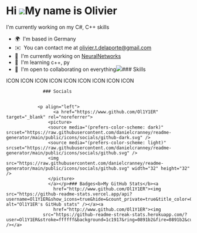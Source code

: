 Hi ![](https://user-images.githubusercontent.com/18350557/176309783-0785949b-9127-417c-8b55-ab5a4333674e.gif)My name is Olivier
===============================================================================================================================

I'm currently working on my C#, C++ skills

*   🌍  I'm based in Germany
*   ✉️  You can contact me at [olivier.t.delaporte@gmail.com](mailto:olivier.t.delaporte@gmail.com)
*   🚀  I'm currently working on [NeuralNetworks](http://github.com/OL1Y1ER/Neural-Network-exp)
*   🧠  I'm learning c++, py
*   🤝  I'm open to collaborating on everything<a href="https://www.github.com/Ol1Y1ER" target="_blank" rel="noreferrer"><img
                  src="https://img.shields.io/github/followers/Ol1Y1ER?logo=github&style=for-the-badge&color=0891b2&labelColor=1c1917" /></a>### Skills 
<p align="left">
ICON ICON ICON ICON ICON ICON ICON ICON ICON 
                    </p>
                    
                  ### Socials
                  
                  
                <p align="left">
                      <a href="https://www.github.com/Ol1Y1ER" target="_blank" rel="noreferrer">
                    <picture>
                    <source media="(prefers-color-scheme: dark)" srcset="https://raw.githubusercontent.com/danielcranney/readme-generator/main/public/icons/socials/github-dark.svg" />
                    <source media="(prefers-color-scheme: light)" srcset="https://raw.githubusercontent.com/danielcranney/readme-generator/main/public/icons/socials/github.svg" />
                    <img src="https://raw.githubusercontent.com/danielcranney/readme-generator/main/public/icons/socials/github.svg" width="32" height="32" />
                    </picture>
                    </a></p>### Badges<b>My GitHub Stats</b><a
                      href="http://www.github.com/Ol1Y1ER"><img src="https://github-readme-stats.vercel.app/api?username=Ol1Y1ER&show_icons=true&hide=&count_private=true&title_color=0891b2&text_color=ffffff&icon_color=0891b2&bg_color=1c1917&hide_border=true&show_icons=true" alt="Ol1Y1ER's GitHub stats" /></a><a
                      href="http://www.github.com/Ol1Y1ER"><img
                  src="https://github-readme-streak-stats.herokuapp.com/?user=Ol1Y1ER&stroke=ffffff&background=1c1917&ring=0891b2&fire=0891b2&currStreakNum=ffffff&currStreakLabel=0891b2&sideNums=ffffff&sideLabels=ffffff&dates=ffffff&hide_border=true" /></a>
